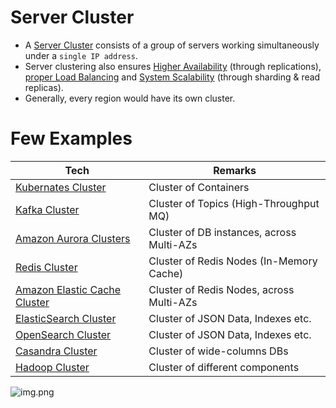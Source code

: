 # Server Cluster
- A [Server Cluster](https://www.racksolutions.com/news/blog/server-cluster-how-it-works/) consists of a group of servers working simultaneously under a `single IP address`.
- Server clustering also ensures [Higher Availability](HighAvailability.md) (through replications), [proper Load Balancing](LoadBalancer.md) and [System Scalability](Scalability/DBScalability.md) (through sharding & read replicas).
- Generally, every region would have its own cluster.

# Few Examples

| Tech                                                                                                  | Remarks                                     |
|-------------------------------------------------------------------------------------------------------|---------------------------------------------|
| [Kubernates Cluster](../6_DevOps/Kubernates.md)                                                       | Cluster of Containers                       |
| [Kafka Cluster](../4_MessageBrokers/Kafka/Readme.md)                                                         | Cluster of Topics (High-Throughput MQ)      |                     
| [Amazon Aurora Clusters](../../2_AWSComponents/6_DatabaseServices/AmazonRDSAurora/Readme.md)          | Cluster of DB instances, across Multi-AZs   |
| [Redis Cluster](../3_DatabaseComponents/In-Memory-Cache/Redis/RedisCluster.md)                        | Cluster of Redis Nodes (In-Memory Cache)    |
| [Amazon Elastic Cache Cluster](../../2_AWSComponents/6_DatabaseServices/AmazonElasticCache.md)        | Cluster of Redis Nodes, across Multi-AZs    |
| [ElasticSearch Cluster](../3_DatabaseComponents/Search-Engines/ElasticSearch/ElasticSearchCluster.md) | Cluster of JSON Data, Indexes etc.          |
| [OpenSearch Cluster](../../2_AWSComponents/6_DatabaseServices/AmazonOpenSearch.md)                    | Cluster of JSON Data, Indexes etc.          |
| [Casandra Cluster](../3_DatabaseComponents/NoSQL-Databases/ApacheCasandra.md)                         | Cluster of wide-columns DBs                 |
| [Hadoop Cluster](../5_BigDataComponents/ApacheHadoop)                                                 | Cluster of different components             |


![img.png](assests/server_cluster_img.png)